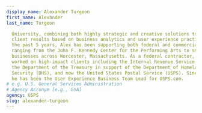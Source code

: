 ```yaml
---
display_name: Alexander Turgeon
first_name: Alexander
last_name: Turgeon

  University, combining both highly strategic and creative solutions to deliver
  client results based on business analytics and user experience practices. For
  the past 5 years, Alex has been supporting both federal and commercial clients
  ranging from the John F. Kennedy Center for the Performing Arts to small local
  businesses across Worcester, Massachusetts. As a federal contractor, Alex has
  worked on high-impact clients including the Internal Revenue Service (IRS),
  the Department of the Treasury in support of the Department of Homeland
  Security (DHS), and now the United States Postal Service (USPS). Since 2019,
  he has been the User Experience Business Team Lead for USPS.com.
# e.g. U.S. General Services Administration
# Agency Acronym [e.g., GSA]
agency: USPS
slug: alexander-turgeon
---
```

